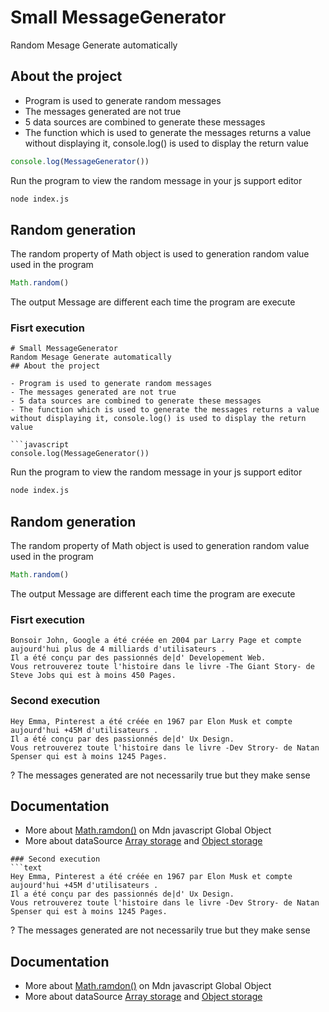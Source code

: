 # Small MessageGenerator
Random Mesage Generate automatically 
## About the project

- Program is used to generate random messages
- The messages generated are not true
- 5 data sources are combined to generate these messages
- The function which is used to generate the messages returns a value without displaying it, console.log() is used to display the return value

```javascript
console.log(MessageGenerator())
```
Run the program to view the random message in your js support editor
```bash
node index.js
```
## Random generation

The random property of Math object is used to generation random value used in the program

```javascript
Math.random()
```
The output Message are different each time the program are execute
### Fisrt execution
```text
# Small MessageGenerator
Random Mesage Generate automatically 
## About the project

- Program is used to generate random messages
- The messages generated are not true
- 5 data sources are combined to generate these messages
- The function which is used to generate the messages returns a value without displaying it, console.log() is used to display the return value

```javascript
console.log(MessageGenerator())
```
Run the program to view the random message in your js support editor
```bash
node index.js
```
## Random generation

The random property of Math object is used to generation random value used in the program

```javascript
Math.random()
```
The output Message are different each time the program are execute
### Fisrt execution
```text
Bonsoir John, Google a été créée en 2004 par Larry Page et compte aujourd'hui plus de 4 milliards d'utilisateurs .
Il a été conçu par des passionnés de|d' Developement Web.
Vous retrouverez toute l'histoire dans le livre -The Giant Story- de Steve Jobs qui est à moins 450 Pages.
```
### Second execution
```text
Hey Emma, Pinterest a été créée en 1967 par Elon Musk et compte aujourd'hui +45M d'utilisateurs .
Il a été conçu par des passionnés de|d' Ux Design.
Vous retrouverez toute l'histoire dans le livre -Dev Strory- de Natan  Spenser qui est à moins 1245 Pages.
```
? The messages generated are not necessarily true but they make sense

## Documentation
- More about [Math.ramdon()](https://developer.mozilla.org/en-US/docs/Web/JavaScript/Reference/Global_Objects/Math/random) on Mdn javascript Global Object
- More about dataSource [Array storage](https://developer.mozilla.org/en-US/docs/Web/JavaScript/Reference/Global_Objects/Array) and [Object storage](https://developer.mozilla.org/en-US/docs/Web/JavaScript/Reference/Global_Objects/Object)
```
### Second execution
```text
Hey Emma, Pinterest a été créée en 1967 par Elon Musk et compte aujourd'hui +45M d'utilisateurs .
Il a été conçu par des passionnés de|d' Ux Design.
Vous retrouverez toute l'histoire dans le livre -Dev Strory- de Natan  Spenser qui est à moins 1245 Pages.
```
? The messages generated are not necessarily true but they make sense

## Documentation
- More about [Math.ramdon()](https://developer.mozilla.org/en-US/docs/Web/JavaScript/Reference/Global_Objects/Math/random) on Mdn javascript Global Object
- More about dataSource [Array storage](https://developer.mozilla.org/en-US/docs/Web/JavaScript/Reference/Global_Objects/Array) and [Object storage](https://developer.mozilla.org/en-US/docs/Web/JavaScript/Reference/Global_Objects/Object)

